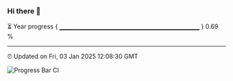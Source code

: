 ### Hi there 👋

⏳ Year progress { ▁▁▁▁▁▁▁▁▁▁▁▁▁▁▁▁▁▁▁▁▁▁▁▁▁▁▁▁▁▁ } 0.69 %

---

⏰ Updated on Fri, 03 Jan 2025 12:08:30 GMT

![Progress Bar CI](https://github.com/liununu/liununu/workflows/Progress%20Bar%20CI/badge.svg)
